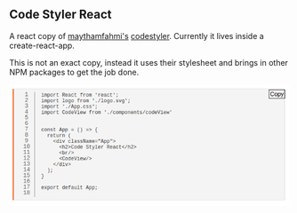 ## Code Styler React

A react copy of [maythamfahmi's](https://github.com/maythamfahmi) [codestyler](https://github.com/maythamfahmi/codestyler). Currently it lives inside a create-react-app.

This is not an exact copy, instead it uses their stylesheet and brings in other NPM packages to get the job done.

![Screenshot](./screenshot.png)